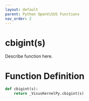```yaml
---
layout: default
parent: Python OpenViSUS Functions
nav_order: 2
---
```


# cbigint(s)

Describe function here.

# Function Definition

```python
def cbigint(s):
    return _VisusKernelPy.cbigint(s)
```